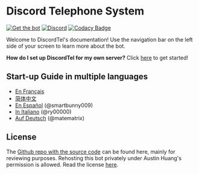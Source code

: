 # Discord Telephone System

[![Get the bot](https://img.shields.io/badge/Discord-Get_The_Bot-7289DA.svg)](https://discordapp.com/oauth2/authorize?client_id=377609965554237453&scope=bot) [![Discord](https://img.shields.io/discord/281815661317980160.svg)](https://discord.gg/RN7pxrB) [![Codacy Badge](https://api.codacy.com/project/badge/Grade/e43f2cd06bca428c8389c8f0378a85bc)](https://www.codacy.com/app/austinhuang0131/discordtel?utm_source=github.com&amp;utm_medium=referral&amp;utm_content=austinhuang0131/discordtel&amp;utm_campaign=Badge_Grade)

Welcome to DiscordTel's documentation! Use the navigation bar on the left side of your screen to learn more about the bot.

**How do I set up DiscordTel for my own server?** Click [here](http://discordtel.readthedocs.io/en/latest/DiscordTel%20Guide/) to get started!

## Start-up Guide in multiple languages
* [En Français](http://discordtel.readthedocs.io/en/latest/Guide%20de%20DiscordTel%20en%20Fran%C3%A7ais/)
* [简体中文](http://discordtel.readthedocs.io/en/latest/%E7%AE%80%E4%BD%93%E4%B8%AD%E6%96%87%E7%89%88DiscordTel%E6%8C%87%E5%8D%97/)
* [En Español](http://discordtel.readthedocs.io/en/latest/La%20gu%C3%ADa%20en%20espa%C3%B1ol%20de%20DiscordTel/) (@smartbunny009)
* [In Italiano](http://discordtel.readthedocs.io/en/latest/Guida%20in%20Italiano%20al%20DiscordTel/) (@ry00000)
* [Auf Deutsch](http://discordtel.readthedocs.io/en/latest/Deutscher%20DiscordTel%20Guide/) (@matematrix)

## License
The [Github repo with the source code](https://github.com/austinhuang0131/discordtel) can be found here, mainly for reviewing purposes. Rehosting this bot privately under Austin Huang's permission is allowed. Read the license [here](https://github.com/austinhuang0131/discordtel/blob/master/LICENSE).
